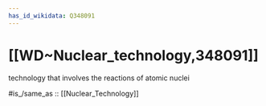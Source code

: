 ```yaml
---
has_id_wikidata: Q348091
---
```


# [[WD~Nuclear_technology,348091]]

technology that involves the reactions of atomic nuclei

#is_/same_as :: [[Nuclear_Technology]] 
